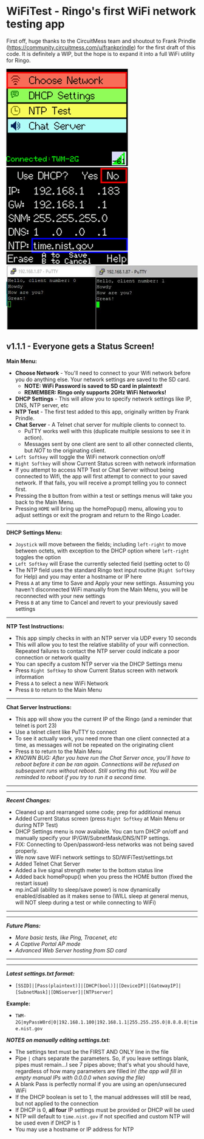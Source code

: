 # WiFiTest - Ringo's first WiFi network testing app

First off, huge thanks to the CircuitMess team and shoutout to Frank Prindle (https://community.circuitmess.com/u/frankprindle) for the
first draft of this code. It is definitely a WIP, but the hope is to expand it into a full WiFi utility for Ringo.

![Screenshot](WiFiTest_screenshot_0.4.0.jpg) ![Screenshot](WiFiTest_DHCPSettings_screenshot.jpg)
![Screenshot](WiFiTest_ChatServer_screenshot_0.4.1.jpg)

## **v1.1.1 - Everyone gets a Status Screen!**

**Main Menu:**
 * **Choose Network** - You'll need to connect to your Wifi network before you do anything else. Your network settings are saved to the SD card. 
   * **NOTE: WiFi Password is saved to SD card in plaintext!**
   * **REMEMBER: Ringo only supports 2GHz WiFi Networks!**
 * **DHCP Settings** - This will allow you to specify network settings like IP, DNS, NTP server, etc
 * **NTP Test** - The first test added to this app, originally written by Frank Prindle.
 * **Chat Server** - A Telnet chat server for multiple clients to connect to. 
   * PuTTY works well with this (duplicate multiple sessions to see it in action). 
   * Messages sent by one client are sent to all other connected clients, but _NOT_ to the originating client.
 * `Left Softkey` will toggle the WiFi network connection on/off
 * `Right Softkey` will show Current Status screen with network information
 * If you attempt to access NTP Test or Chat Server without being connected to Wifi, the app will first attempt to connect to your saved network. If that fails, you will receive a prompt telling you to connect first. 
 * Pressing the `B` button from within a test or settings menus will take you back to the Main Menu. 
 * Pressing `HOME` will bring up the homePopup() menu, allowing you to adjust settings or exit the program and return to the Ringo Loader.
-----
**DHCP Settings Menu:**
 * `Joystick` will move between the fields; including `left-right` to move between octets, with exception to the DHCP option where `left-right` toggles the option
 * `Left Softkey` will Erase the currently selected field (setting octet to 0)
 * The NTP field uses the standard Ringo text input routine (`Right Softkey` for Help) and you may enter a hostname or IP here
 * Press `A` at any time to Save and Apply your new settings. Assuming you haven't disconnected WiFi manually from the Main Menu, you will be reconnected with your new settings
 * Press `B` at any time to Cancel and revert to your previously saved settings
-----
**NTP Test Instructions:**
 * This app simply checks in with an NTP server via UDP every 10 seconds
 * This will allow you to test the relative stability of your wifi connection. Repeated failures to contact the NTP server could indicate a poor connection or network quality
 * You can specify a custom NTP server via the DHCP Settings menu
 * Press `Right Softkey` to show Current Status screen with network information
 * Press `A` to select a new WiFi Network
 * Press `B` to return to the Main Menu
-----
**Chat Server Instructions:**
 * This app will show you the current IP of the Ringo (and a reminder that telnet is port 23)
 * Use a telnet client like PuTTY to connect
 * To see it actually work, you need more than one client connected at a time, as messages will not be repeated on the originating client
 * Press `B` to return to the Main Menu
 * _KNOWN BUG: After you have run the Chat Server once, you'll have to reboot before it can be ran again. Connections will be refused on subsequent runs without reboot. Still sorting this out. You will be reminded to reboot if you try to run it a second time._
-----
-----
_**Recent Changes:**_
 * Cleaned up and rearranged some code; prep for additional menus
 * Added Current Status screen (press `Right Softkey` at Main Menu or during NTP Test)
 * DHCP Settings menu is now available. You can turn DHCP on/off and manually specify your IP/GW/SubnetMask/DNS/NTP settings.
 * FIX: Connecting to Open/password-less networks was not being saved properly.
 * We now save WiFi network settings to SD/WiFiTest/settings.txt
 * Added Telnet Chat Server
 * Added a live signal strength meter to the bottom status line
 * Added back homePopup() when you press the HOME button (fixed the restart issue)
 * mp.inCall (ability to sleep/save power) is now dynamically enabled/disabled as it makes sense to (WILL sleep at general menus, will NOT sleep during a test or while connecting to WiFi)
-----
-----
_**Future Plans:**_
 * _More basic tests, like Ping, Tracenet, etc_
 * _A Captive Portal AP mode_
 * _Advanced Web Server hosting from SD card_
-----
-----
_**Latest settings.txt format:**_
 * `[SSID]|[Pass(plaintext)]|[DHCP(bool)]|[DeviceIP]|[GatewayIP]|[SubnetMask]|[DNSserver]|[NTPserver]`

**Example:**
 * `TWM-2G|myPassW0rd|0|192.168.1.100|192.168.1.1|255.255.255.0|8.8.8.8|time.nist.gov`

_**NOTES on manually editing settings.txt:**_ 
 * The settings text must be the FIRST AND ONLY line in the file
 * Pipe `|` chars separate the parameters. So, if you leave settings blank, pipes must remain...I see 7 pipes above; that's what you should have, regardless of how many parameters are filled in! _(the app will fill in empty manual IPs with 0.0.0.0 when saving the file)_
 * A blank Pass is perfectly normal if you are using an open/unsecured WiFi
 * If the DHCP boolean is set to 1, the manual addresses will still be read, but not applied to the connection
 * If DHCP is 0, **all four** IP settings must be provided or DHCP will be used
 * NTP will default to `time.nist.gov` if not specified and custom NTP will be used even if DHCP is 1
 * You may use a hostname or IP address for NTP
